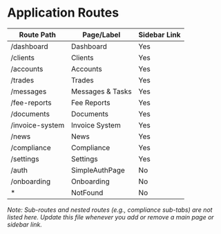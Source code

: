 # Application Routes

| Route Path      | Page/Label       | Sidebar Link |
| --------------- | ---------------- | ------------ |
| /dashboard      | Dashboard        | Yes          |
| /clients        | Clients          | Yes          |
| /accounts       | Accounts         | Yes          |
| /trades         | Trades           | Yes          |
| /messages       | Messages & Tasks | Yes          |
| /fee-reports    | Fee Reports      | Yes          |
| /documents      | Documents        | Yes          |
| /invoice-system | Invoice System   | Yes          |
| /news           | News             | Yes          |
| /compliance     | Compliance       | Yes          |
| /settings       | Settings         | Yes          |
| /auth           | SimpleAuthPage   | No           |
| /onboarding     | Onboarding       | No           |
| \*              | NotFound         | No           |

_Note: Sub-routes and nested routes (e.g., compliance sub-tabs) are not listed here. Update this file whenever you add or remove a main page or sidebar link._
